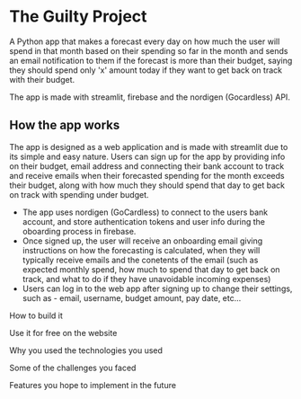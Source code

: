 # The Guilty Project
A Python app that makes a forecast every day on how much the user will spend in that month based on their spending so far in the month and sends an email notification to them if the forecast is more than their budget, saying they should spend only 'x' amount today if they want to get back on track with their budget. 

The app is made with streamlit, firebase and the nordigen (Gocardless) API.

## How the app works

The app is designed as a web application and is made with streamlit due to its simple and easy nature. Users can sign up for the app by providing info on their budget, email address and connecting their bank account to track and receive emails when their forecasted spending for the month exceeds their budget, along with how much they should spend that day to get back on track with spending under budget. 

- The app uses nordigen (GoCardless) to connect to the users bank account, and store authentication tokens and user info during the oboarding process in firebase.
- Once signed up, the user will receive an onboarding email giving instructions on how the forecasting is calculated, when they will typically receive emails and the conetents of the email (such as expected monthly spend, how much to spend that day to get back on track, and what to do if they have unavoidable incoming expenses)
- Users can log in to the web app after signing up to change their settings, such as - email, username, budget amount, pay date, etc...

How to build it

Use it for free on the website

Why you used the technologies you used

Some of the challenges you faced

Features you hope to implement in the future




